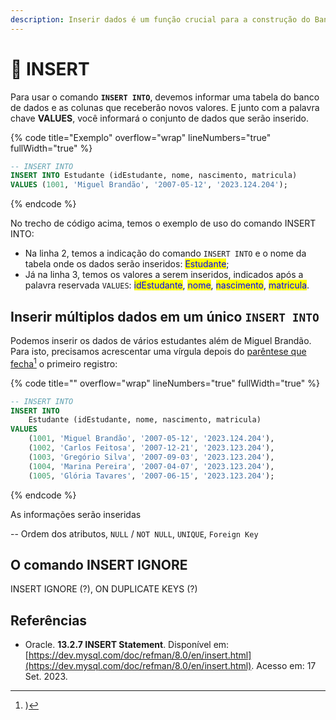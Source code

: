 ```yaml
---
description: Inserir dados é um função crucial para a construção do Banco de Dados.
---
```


# 📝 INSERT

Para usar o comando **`INSERT INTO`**, devemos informar uma tabela do banco de dados e as colunas que receberão novos valores. E junto com a palavra chave **VALUES**, você informará o conjunto de dados que serão inserido.

{% code title="Exemplo" overflow="wrap" lineNumbers="true" fullWidth="true" %}
```sql
-- INSERT INTO
INSERT INTO Estudante (idEstudante, nome, nascimento, matricula)
VALUES (1001, 'Miguel Brandão', '2007-05-12', '2023.124.204');
```
{% endcode %}

No trecho de código acima, temos o exemplo de uso do comando INSERT INTO:

* Na linha 2, temos a indicação do comando `INSERT INTO` e o nome da tabela onde os dados serão inseridos: <mark style="color:blue;">Estudante</mark>;
* Já na linha 3, temos os valores a serem inseridos, indicados após a palavra reservada `VALUES`: <mark style="color:blue;">idEstudante</mark>, <mark style="color:blue;">nome</mark>, <mark style="color:blue;">nascimento</mark>, <mark style="color:blue;">matricula</mark>.



## Inserir múltiplos dados em um único `INSERT INTO`

Podemos inserir os dados de vários estudantes além de Miguel Brandão. Para isto, precisamos acrescentar uma vírgula depois do [parêntese que fecha](#user-content-fn-1)[^1] o primeiro registro:

{% code title="" overflow="wrap" lineNumbers="true" fullWidth="true" %}
```sql
-- INSERT INTO
INSERT INTO 
    Estudante (idEstudante, nome, nascimento, matricula)
VALUES 
    (1001, 'Miguel Brandão', '2007-05-12', '2023.124.204'),
    (1002, 'Carlos Feitosa', '2007-12-21', '2023.123.204'),
    (1003, 'Gregório Silva', '2007-09-03', '2023.123.204'),
    (1004, 'Marina Pereira', '2007-04-07', '2023.123.204'),
    (1005, 'Glória Tavares', '2007-06-15', '2023.123.204');
```
{% endcode %}



As informações serão inseridas

\-- Ordem dos atributos, `NULL` / `NOT NULL`, `UNIQUE`, `Foreign Key`



## O comando INSERT IGNORE

INSERT IGNORE (?), ON DUPLICATE KEYS (?)

##

## Referências

* Oracle. **13.2.7 INSERT Statement**. Disponível em: [https://dev.mysql.com/doc/refman/8.0/en/insert.html](https://dev.mysql.com/doc/refman/8.0/en/insert.html). Acesso em: 17 Set. 2023.



[^1]: )
